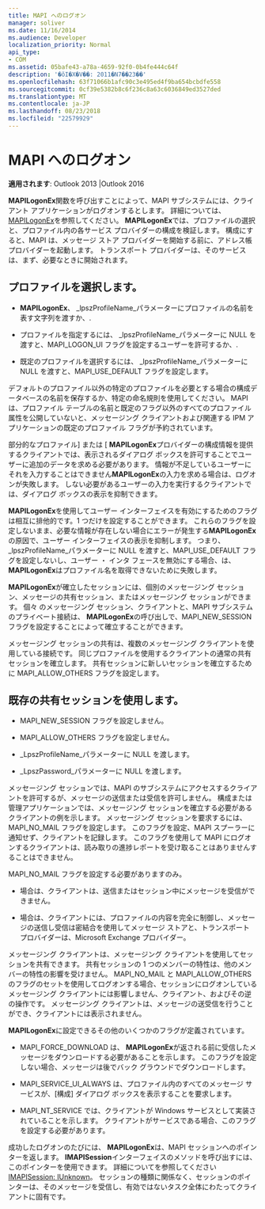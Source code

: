 ```yaml
---
title: MAPI へのログオン
manager: soliver
ms.date: 11/16/2014
ms.audience: Developer
localization_priority: Normal
api_type:
- COM
ms.assetid: 05bafe43-a78a-4659-92f0-0b4fe444c64f
description: '�ŏI�X�V��: 2011�N7��23��'
ms.openlocfilehash: 63f71066b1afc90c3e495ed4f9ba654bcbdfe558
ms.sourcegitcommit: 0cf39e5382b8c6f236c8a63c6036849ed3527ded
ms.translationtype: MT
ms.contentlocale: ja-JP
ms.lasthandoff: 08/23/2018
ms.locfileid: "22579929"
---
```

# <a name="logging-on-to-mapi"></a>MAPI へのログオン
 
**適用されます**: Outlook 2013 |Outlook 2016 
  
**MAPILogonEx**関数を呼び出すことによって、MAPI サブシステムには、クライアント アプリケーションがログオンするとします。 詳細については、 [MAPILogonEx](mapilogonex.md)を参照してください。 **MAPILogonEx**では、プロファイルの選択と、プロファイル内の各サービス プロバイダーの構成を検証します。 構成にすると、MAPI は、メッセージ ストア プロバイダーを開始する前に、アドレス帳プロバイダーを起動します。 トランスポート プロバイダーは、そのサービスは、まず、必要なときに開始されます。 
  
## <a name="choose-a-profile"></a>プロファイルを選択します。
  
- **MAPILogonEx**、 _lpszProfileName_パラメーターにプロファイルの名前を表す文字列を渡すか、.
    
- プロファイルを指定するには、 _lpszProfileName_パラメーターに NULL を渡すと、MAPI_LOGON_UI フラグを設定するユーザーを許可するか、. 

- 既定のプロファイルを選択するには、 _lpszProfileName_パラメーターに NULL を渡すと、MAPI_USE_DEFAULT フラグを設定します。 
    
デフォルトのプロファイル以外の特定のプロファイルを必要とする場合の構成データベースの名前を保存するか、特定の命名規則を使用してください。 MAPI は、プロファイル テーブルの名前と既定のフラグ以外のすべてのプロファイル属性を公開していないと、メッセージング クライアントおよび関連する IPM アプリケーションの既定のプロファイル フラグが予約されています。
  
部分的なプロファイル] または [ **MAPILogonEx**プロバイダーの構成情報を提供するクライアントでは、表示されるダイアログ ボックスを許可することでユーザーに追加のデータを求める必要があります。 情報が不足しているユーザーにそれを入力することはできません**MAPILogonEx**の入力を求める場合は、ログオンが失敗します。 しない必要があるユーザーの入力を実行するクライアントでは、ダイアログ ボックスの表示を抑制できます。 
  
**MAPILogonEx**を使用してユーザー インターフェイスを有効にするためのフラグは相互に排他的です。1 つだけを設定することができます。 これらのフラグを設定しないまま、必要な情報が存在しない場合にエラーが発生する**MAPILogonEx**の原因で、ユーザー インターフェイスの表示を抑制します。 つまり、 _lpszProfileName_パラメーターに NULL を渡すと、MAPI_USE_DEFAULT フラグを設定しないし、ユーザー ・ インタ フェースを無効にする場合、は、 **MAPILogonEx**はプロファイル名を取得できないために失敗します。 
  
**MAPILogonEx**が確立したセッションには、個別のメッセージング セッション、メッセージの共有セッション、またはメッセージング セッションができます。 個々 のメッセージング セッション、クライアントと、MAPI サブシステムのプライベート接続は、 **MAPILogonEx**の呼び出しで、MAPI_NEW_SESSION フラグを設定することによって確立することができます。
  
メッセージング セッションの共有は、複数のメッセージング クライアントを使用している接続です。 同じプロファイルを使用するクライアントの通常の共有セッションを確立します。 共有セッションに新しいセッションを確立するために MAPI_ALLOW_OTHERS フラグを設定します。 
  
## <a name="use-an-existing-shared-session"></a>既存の共有セッションを使用します。
  
- MAPI_NEW_SESSION フラグを設定しません。
    
- MAPI_ALLOW_OTHERS フラグを設定しません。
    
- _LpszProfileName_パラメーターに NULL を渡します。 
    
- _LpszPassword_パラメーターに NULL を渡します。 
    
メッセージング セッションでは、MAPI のサブシステムにアクセスするクライアントを許可するが、メッセージの送信または受信を許可しません。 構成または管理アプリケーションでは、メッセージング セッションを確立する必要があるクライアントの例を示します。 メッセージング セッションを要求するには、MAPI_NO_MAIL フラグを設定します。 このフラグを設定、MAPI スプーラーに通知せず、クライアントを記録します。 このフラグを使用して MAPI にログオンするクライアントは、読み取りの進捗レポートを受け取ることはありませんすることはできません。
  
MAPI_NO_MAIL フラグを設定する必要がありますのみ。
  
- 場合は、クライアントは、送信またはセッション中にメッセージを受信ができません。
    
- 場合は、クライアントには、プロファイルの内容を完全に制御し、メッセージの送信し受信は密結合を使用してメッセージ ストアと、トランスポート プロバイダーは、Microsoft Exchange プロバイダー。
    
メッセージング クライアントは、メッセージング クライアントを使用してセッションを共有できます。 共有セッションの 1 つのメンバーの特性は、他のメンバーの特性の影響を受けません。 MAPI_NO_MAIL と MAPI_ALLOW_OTHERS のフラグのセットを使用してログオンする場合、セッションにログオンしているメッセージング クライアントには影響しません、クライアント、およびその逆の操作です。 メッセージング クライアントは、メッセージの送受信を行うことができ、クライアントには表示されません。
  
**MAPILogonEx**に設定できるその他のいくつかのフラグが定義されています。 
  
- MAPI_FORCE_DOWNLOAD は、 **MAPILogonEx**が返される前に受信したメッセージをダウンロードする必要があることを示します。 このフラグを設定しない場合、メッセージは後でバック グラウンドでダウンロードします。 
    
- MAPI_SERVICE_UI_ALWAYS は、プロファイル内のすべてのメッセージ サービスが、[構成] ダイアログ ボックスを表示することを要求します。
    
- MAPI_NT_SERVICE では、クライアントが Windows サービスとして実装されていることを示します。 クライアントがサービスである場合、このフラグを設定する必要があります。
    
成功したログオンのたびには、 **MAPILogonEx**は、MAPI セッションへのポインターを返します。 **IMAPISession**インターフェイスのメソッドを呼び出すには、このポインターを使用できます。 詳細についてを参照してください[IMAPISession: IUnknown](imapisessioniunknown.md)。 セッションの種類に関係なく、セッションのポインターは、そのメッセージを受信し、有効ではないタスク全体にわたってクライアントに固有です。
  

